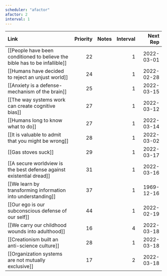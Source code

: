 ```yaml
---
scheduler: "afactor"
afactor: 2
interval: 1
---
```

| Link                                                                       | Priority | Notes | Interval |   Next Rep |
| :------------------------------------------------------------------------- | -------: | :---- | -------: | ---------: |
| [[People have been conditioned to believe the bible has to be infallible]] |       22 |       |        1 | 2022-03-01 |
| [[Humans have decided to reject an unjust world]]                          |       24 |       |        1 | 2022-02-28 |
| [[Anxiety is a defense-mechanism of the brain]]                            |       25 |       |        1 | 2022-03-15 |
| [[The way systems work can create cognitive bias]]                         |       27 |       |        1 | 2022-03-12 |
| [[Humans long to know what to do]]                                         |       27 |       |        1 | 2022-03-14 |
| [[It is valuable to admit that you might be wrong]]                        |       28 |       |        1 | 2022-03-02 |
| [[Gas stoves suck]]                                                        |       29 |       |        1 | 2022-03-17 |
| [[A secure worldview is the best defense against existential dread]]       |       31 |       |        1 | 2022-03-16 |
| [[We learn by transforming information into understanding]]                |       37 |       |        1 | 1969-12-16 |
| [[Our ego is our subconscious defense of our self]]                        |       44 |       |        1 | 2022-02-19 |
| [[We carry our childhood wounds into adulthood]]                           |       16 |       |        4 | 2022-03-18 |
| [[Creationism built an anti-science culture]]                              |       28 |       |        1 | 2022-03-18 |
| [[Organization systems are not mutually exclusive]]                        |       17 |       |        2 | 2022-03-18 |